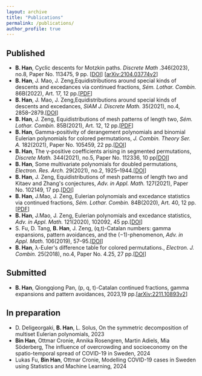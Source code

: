 ```yaml
---
layout: archive
title: "Publications"
permalink: /publications/
author_profile: true
---
```


## Published
<ul> 
	<li>
		<b>B. Han</b>, Cyclic descents for Motzkin paths.<em> Discrete Math </em>.346(2023), no.8, Paper No. 113475, 9 pp. [<a href="https://doi.org/10.1016/j.disc.2023.113475" target="_blank">DOI</a>] [<a href="https://arxiv.org/abs/2104.03774v2" target="_blank">arXiv:2104.03774v2</a>]
	</li>
	<li>
		<b>B. Han</b>, J. Mao, J. Zeng,Equidistributions around special kinds of descents and excedances via continued fractions, <em>Sém. Lothar. Combin.</em> 86B(2022), Art. 17, 12 pp.[<a href="https://www.mat.univie.ac.at/~slc/wpapers/FPSAC2022/17.pdf" target="_blank">PDF</a>]
	</li>
	<li> 
		<b>B. Han</b>, J. Mao, J. Zeng,Equidistributions around special kinds of descents and excedances, <em>SIAM J. Discrete Math.</em> 35(2021), no.4, 2858–2879.[<a href="https://doi.org/10.1137/21M1414541" target="_blank">DOI</a>]
    </li>
	<li> 
	    <b>B. Han</b>, J. Zeng, Equidistributions of mesh patterns of length two, <em>Sém. Lothar. Combin.</em> 85B(2021), Art. 12, 12 pp.[<a href="https://www.mat.univie.ac.at/~slc/wpapers/FPSAC2021/12Han.pdf" target="_blank">PDF</a>]
	</li>
	<li> 
	    <b>B. Han</b>, Gamma-positivity of derangement polynomials and binomial Eulerian polynomials for colored permutations, <em>J. Combin. Theory Ser. A.</em> 182(2021), Paper No. 105459, 22 pp.[<a href="https://doi.org/10.1016/j.jcta.2021.105459" target="_blank">DOI</a>]
	</li>
	<li> 
	    <b>B. Han</b>, The γ-positive coefficients arising in segmented permutations, <em>Discrete Math.</em> 344(2021), no.5, Paper No. 112336, 10 pp[<a href="https://doi.org/10.1016/j.disc.2021.112336" target="_blank">DOI</a>]
	</li>
	<li> 
		 <b>B. Han</b>, Some multivariate polynomials for doubled permutations, <em>Electron. Res. Arch.</em> 29(2021), no.2, 1925–1944.[<a href="https://doi.org/10.3934/era.2020098" target="_blank">DOI</a>]
	</li>
	<li> 
		 <b>B. Han</b>, J. Zeng, Equidistributions of mesh patterns of length two and Kitaev and Zhang's conjectures, <em>Adv. in Appl. Math.</em> 127(2021), Paper No. 102149, 17 pp.[<a href="https://doi.org/10.1016/j.aam.2020.102149" target="_blank">DOI</a>]
	</li>
 	<li> 
		 <b>B. Han</b>, J.Mao, J. Zeng, Eulerian polynomials and excedance statistics via continued fractions, <em>Sém. Lothar. Combin.</em> 84B(2020), Art. 40, 12 pp.[<a href="https://www.mat.univie.ac.at/~slc/wpapers/FPSAC2020/54-Han.pdf" target="_blank">PDF</a>]
	</li>
	<li> 
		 <b>B. Han</b>, J.Mao, J. Zeng, Eulerian polynomials and excedance statistics, <em>Adv. in Appl. Math.</em> 121(2020), 102092, 45 pp.[<a href="https://doi.org/10.1016/j.aam.2020.102092" target="_blank">DOI</a>]
	</li>
	<li> 
		 S. Fu, D. Tang, <b>B. Han</b>, J. Zeng, (q,t)-Catalan numbers: gamma expansions, pattern avoidances, and the (−1)-phenomenon, <em>Adv. in Appl. Math.</em> 106(2019), 57–95.[<a href="https://doi.org/10.1016/j.aam.2019.01.009" target="_blank">DOI</a>]
	</li>
	<li> 
		 <b>B. Han</b>, λ-Euler's difference table for colored permutations., <em>Electron. J. Combin.</em> 25(2018), no.4, Paper No. 4.25, 27 pp.[<a href="https://doi.org/10.37236/7661" target="_blank">DOI</a>]
	</li>
</ul>

## Submitted

<ul>
<li>
		<b>B. Han</b>, Qiongqiong Pan,  (p, q, t)-Catalan continued fractions, gamma expansions and pattern avoidances, 2023,19 pp.[<a href="https://arxiv.org/abs/2211.10893v2" target="_blank">arXiv:2211.10893v2</a>]
	</li>
	
</ul>

## In preparation

<ul>
	<li> 
		  D. Deligeorgaki, <b>B. Han</b>, L. Solus, On the symmetric decomposition of multiset Eulerian polynomials, 2023
	</li> 
        <li>     <b>Bin Han</b>, Ottmar Cronie, Annika Rosengren, Martin Adiels, Mia Söderberg, The influence of overcrowding and socioeconomy on the spatio-temporal spread of COVID-19 in Sweden, 2024
	</li> 
         <li>
		 Lukas Fu, <b>Bin Han</b>, Ottmar Cronie, Modelling COVID-19 cases in Sweden using Statistics and Machine Learning, 2024
	 </li>	 
</ul>
